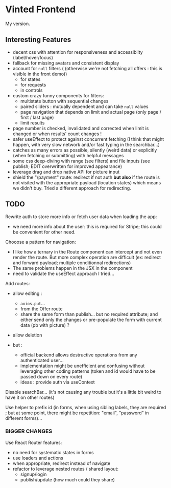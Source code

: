 # Vinted Frontend

My version.

## Interesting Features

- decent css with attention for responsiveness and accessibilty (label/hover/focus)
- fallback for missing avatars and consistent display
- account for `null` filters ( (otherwise we're not fetching all offers : this is visible in the front demo))
  - for states
  - for requests
  - in controls
- custom crazy funny components for filters:
  - multistate button with sequential changes
  - paired sliders : mutually dependent and can take `null` values
  - page navigation that depends on limit and actual page (only page / first / last page)
  - limit results
- page number is checked, invalidated and corrected when limit is changed or when results' count changes !
- safer useEffect to protect against concurrent fetching (I think that might happen, with very slow network and/or fast typing in the searchbar...)
- catches as many errors as possible, silently (weird data) or explicitly (when fetching or submitting) with helpful messages
- some css deep-diving with range (see filters) and file inputs (see publish; EDIT overwritten for improved appearance)
- leverage drag and drop native API for picture input
- shield the "/payment" route: redirect if not auth **but also** if the route is not visited with the appropriate payload (location states) which means we didn't buy. Tried a different approach for redirecting.

## TODO

Rewrite auth to store more info or fetch user data when loading the app:

- we need more info about the user: this is required for Stripe; this could be convenient for other need.

Chooose a pattern for navigation:

- I like how a ternary in the Route component can intercept and not even render the route. But more complex operation are difficult (ex: redirect and forward payload; multiple conditionnal redirections)
- The same problems happen in the JSX in the component
- need to validate the useEffect approach I tried...

Add routes:

- allow editing :
  - `axios.put`...
  - from the Offer route
  - share the same form than publish... but no required attribute; and either send only the changes or pre-populate the form with current data (pb with picture) ?
- allow deletion
- but :

  - official backend allows destructive operations from any authenticated user...
  - implementation might be unefficient and confusing without leveraging other coding patterns (token and id would have to be passed down on every route)
  - ideas : provide auth via useContext

Disable searchBar... (it's not causing any trouble but it's a little bit weird to have it on other routes)

Use helper to prefix id (in forms, when using sibling labels, they are required ; but at some point, there might be repetition: "email", "password" in different forms)...

### BIGGER CHANGES

Use React Router features:

- no need for systematic states in forms
- use loaders and actions
- when appropriate, redirect instead of navigate
- refactor to leverage nested routes / shared layout:
  - signup/login
  - publish/update (how much could they share)
